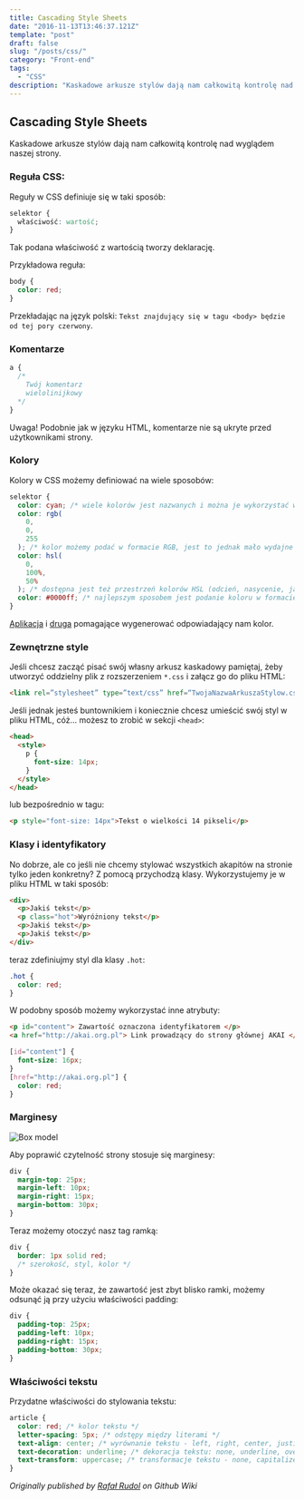 ```yaml
---
title: Cascading Style Sheets
date: "2016-11-13T13:46:37.121Z"
template: "post"
draft: false
slug: "/posts/css/"
category: "Front-end"
tags:
  - "CSS"
description: "Kaskadowe arkusze stylów dają nam całkowitą kontrolę nad wyglądem naszej strony."
---
```


## Cascading Style Sheets

Kaskadowe arkusze stylów dają nam całkowitą kontrolę nad wyglądem naszej strony.

### Reguła CSS:

Reguły w CSS definiuje się w taki sposób:

```css
selektor {
  właściwość: wartość;
}
```

Tak podana właściwość z wartością tworzy deklarację.

Przykładowa reguła:

```css
body {
  color: red;
}
```

Przekładając na język polski: `Tekst znajdujący się w tagu <body> będzie od tej pory czerwony`.

### Komentarze

```css
a {
  /*
    Twój komentarz
    wielolinijkowy
  */
}
```

Uwaga! Podobnie jak w języku HTML, komentarze nie są ukryte przed użytkownikami strony.

### Kolory

Kolory w CSS możemy definiować na wiele sposobów:

```css
selektor {
  color: cyan; /* wiele kolorów jest nazwanych i można je wykorzystać w szybkim prototypowaniu */
  color: rgb(
    0,
    0,
    255
  ); /* kolor możemy podać w formacie RGB, jest to jednak mało wydajne */
  color: hsl(
    0,
    100%,
    50%
  ); /* dostępna jest też przestrzeń kolorów HSL (odcień, nasycenie, jasność) */
  color: #0000ff; /* najlepszym sposobem jest podanie koloru w formacie szesnastkowym */
}
```

[Aplikacja](https://color.adobe.com/pl/) i [druga](https://developer.mozilla.org/pl/docs/Web/CSS/CSS_Colors/Color_picker_tool) pomagające wygenerować odpowiadający nam kolor.

### Zewnętrzne style

Jeśli chcesz zacząć pisać swój własny arkusz kaskadowy pamiętaj, żeby utworzyć oddzielny plik z rozszerzeniem `*.css` i załącz go do pliku HTML:

```html
<link rel=”stylesheet” type=”text/css” href=“TwojaNazwaArkuszaStylow.css” />
```

Jeśli jednak jesteś buntownikiem i koniecznie chcesz umieścić swój styl w pliku HTML, cóż... możesz to zrobić w sekcji `<head>`:

```html
<head>
  <style>
    p {
      font-size: 14px;
    }
  </style>
</head>
```

lub bezpośrednio w tagu:

```html
<p style="font-size: 14px">Tekst o wielkości 14 pikseli</p>
```

### Klasy i identyfikatory

No dobrze, ale co jeśli nie chcemy stylować wszystkich akapitów na stronie tylko jeden konkretny? Z pomocą przychodzą klasy. Wykorzystujemy je w pliku HTML w taki sposób:

```html
<div>
  <p>Jakiś tekst</p>
  <p class="hot">Wyróżniony tekst</p>
  <p>Jakiś tekst</p>
  <p>Jakiś tekst</p>
</div>
```

teraz zdefiniujmy styl dla klasy `.hot`:

```css
.hot {
  color: red;
}
```

W podobny sposób możemy wykorzystać inne atrybuty:

```html
<p id="content"> Zawartość oznaczona identyfikatorem </p>
<a href="http://akai.org.pl"> Link prowadzący do strony głównej AKAI </p>
```

```css
[id="content"] {
  font-size: 16px;
}
[href="http://akai.org.pl"] {
  color: red;
}
```

### Marginesy

![Box model](https://www.w3.org/TR/CSS2/images/boxdim.png)

Aby poprawić czytelność strony stosuje się marginesy:

```css
div {
  margin-top: 25px;
  margin-left: 10px;
  margin-right: 15px;
  margin-bottom: 30px;
}
```

Teraz możemy otoczyć nasz tag ramką:

```css
div {
  border: 1px solid red;
  /* szerokość, styl, kolor */
}
```

Może okazać się teraz, że zawartość jest zbyt blisko ramki, możemy odsunąć ją przy użyciu właściwości padding:

```css
div {
  padding-top: 25px;
  padding-left: 10px;
  padding-right: 15px;
  padding-bottom: 30px;
}
```

### Właściwości tekstu

Przydatne właściwości do stylowania tekstu:

```css
article {
  color: red; /* kolor tekstu */
  letter-spacing: 5px; /* odstępy między literami */
  text-align: center; /* wyrównanie tekstu - left, right, center, justify */
  text-decoration: underline; /* dekoracja tekstu: none, underline, overline, line through, blink */
  text-transform: uppercase; /* transformacje tekstu - none, capitalize, lowercase, uppercase */
}
```

*Originally published by [Rafał Rudol](https://rudol.eu) on Github Wiki*